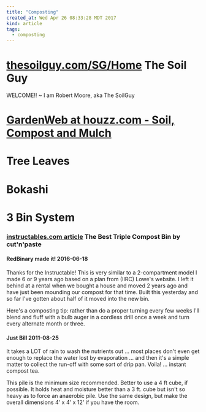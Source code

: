 ```yaml
---
title: "Composting"
created_at: Wed Apr 26 08:33:28 MDT 2017
kind: article
tags:
  - composting
---
```


<h1>
  <a href="http://www.thesoilguy.com/SG/Home" target="_blank">thesoilguy.com/SG/Home</a>
  The Soil Guy
</h1>

WELCOME!! ~ I am Robert Moore, aka The SoilGuy

<h1>
  <a href="http://forums2.gardenweb.com/forums/soil/?18145" target="_blank">GardenWeb at houzz.com - Soil, Compost and Mulch</a>
</h1>

<h1>Tree Leaves</h1>

<h1>Bokashi</h1>

<h1>3 Bin System</h1>

<h3>
  <a href="http://www.instructables.com/id/The-Best-Triple-Compost-Bin/" target="_blank">instructables.com article</a>
  The Best Triple Compost Bin by cut'n'paste
</h3>

<h4>RedBinary made it!  2016-06-18</h4>

Thanks for the Instructable! This is very similar to a 2-compartment model
I made 6 or 9 years ago based on a plan from (IIRC) Lowe's website. I
left it behind at a rental when we bought a house and moved 2 years
ago and have just been mounding our compost for that time. Built this
yesterday and so far I've gotten about half of it moved into the new bin.

Here's a composting tip: rather than do a proper turning every few weeks
I'll blend and fluff with a bulb auger in a cordless drill once a week
and turn every alternate month or three.

<h4>Just Bill 2011-08-25</h4>

It takes a LOT of rain to wash the nutrients out ... most places don't
even get enough to replace the water lost by evaporation ... and then
it's a simple matter to collect the run-off with some sort of drip
pan. Voila! ... instant compost tea.

This pile is the minimum size recommended. Better to use a 4 ft cube,
if possible. It holds heat and moisture better than a 3 ft. cube but
isn't so heavy as to force an anaerobic pile. Use the same design,
but make the overall dimensions 4' x 4' x 12' if you have the room.

<!--
html boilerplate
<a href="" target="_blank"></a>
<a name=""></a>
<img src="" width="400px">
<ul>
  <li></li>
</ul>
<pre>
</pre>
<p style="margin-bottom: 2em;"></p>
<hr style="border: 0; height: 3px; background: #333; background-image: linear-gradient(to right, #ccc, #333, #ccc);">
<pre><code>
</code></pre>
<math xmlns='http://www.w3.org/1998/Math/MathML' display='block'>
</math>
-->
